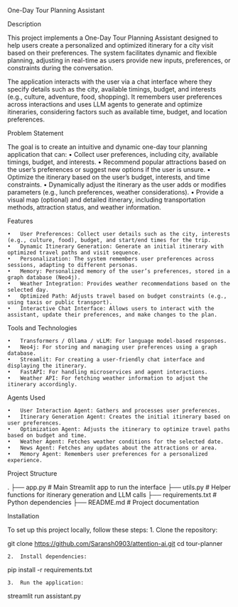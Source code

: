 One-Day Tour Planning Assistant

Description

This project implements a One-Day Tour Planning Assistant designed to help users create a personalized and optimized itinerary for a city visit based on their preferences. The system facilitates dynamic and flexible planning, adjusting in real-time as users provide new inputs, preferences, or constraints during the conversation.

The application interacts with the user via a chat interface where they specify details such as the city, available timings, budget, and interests (e.g., culture, adventure, food, shopping). It remembers user preferences across interactions and uses LLM agents to generate and optimize itineraries, considering factors such as available time, budget, and location preferences.

Problem Statement

The goal is to create an intuitive and dynamic one-day tour planning application that can:
	•	Collect user preferences, including city, available timings, budget, and interests.
	•	Recommend popular attractions based on the user’s preferences or suggest new options if the user is unsure.
	•	Optimize the itinerary based on the user’s budget, interests, and time constraints.
	•	Dynamically adjust the itinerary as the user adds or modifies parameters (e.g., lunch preferences, weather considerations).
	•	Provide a visual map (optional) and detailed itinerary, including transportation methods, attraction status, and weather information.

Features

	•	User Preferences: Collect user details such as the city, interests (e.g., culture, food), budget, and start/end times for the trip.
	•	Dynamic Itinerary Generation: Generate an initial itinerary with optimized travel paths and visit sequence.
	•	Personalization: The system remembers user preferences across sessions, adapting to different personas.
	•	Memory: Personalized memory of the user’s preferences, stored in a graph database (Neo4j).
	•	Weather Integration: Provides weather recommendations based on the selected day.
	•	Optimized Path: Adjusts travel based on budget constraints (e.g., using taxis or public transport).
	•	Interactive Chat Interface: Allows users to interact with the assistant, update their preferences, and make changes to the plan.

Tools and Technologies

	•	Transformers / Ollama / vLLM: For language model-based responses.
	•	Neo4j: For storing and managing user preferences using a graph database.
	•	Streamlit: For creating a user-friendly chat interface and displaying the itinerary.
	•	FastAPI: For handling microservices and agent interactions.
	•	Weather API: For fetching weather information to adjust the itinerary accordingly.

Agents Used

	•	User Interaction Agent: Gathers and processes user preferences.
	•	Itinerary Generation Agent: Creates the initial itinerary based on user preferences.
	•	Optimization Agent: Adjusts the itinerary to optimize travel paths based on budget and time.
	•	Weather Agent: Fetches weather conditions for the selected date.
	•	News Agent: Fetches any updates about the attractions or area.
	•	Memory Agent: Remembers user preferences for a personalized experience.


Project Structure

.
├── app.py               # Main Streamlit app to run the interface
├── utils.py             # Helper functions for itinerary generation and LLM calls
├── requirements.txt     # Python dependencies
├── README.md            # Project documentation

Installation

To set up this project locally, follow these steps:
	1.	Clone the repository:

git clone https://github.com/Saransh0903/attention-ai.git
cd tour-planner


	2.	Install dependencies:

pip install -r requirements.txt


	3.	Run the application:

streamlit run assistant.py
